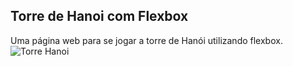 ## Torre de Hanoi com Flexbox
Uma página web para se jogar a torre de Hanói utilizando flexbox.
![Torre Hanoi](https://github.com/icaro-freitas/torre-hanoi-flexbox/assets/77081076/a19ee456-7ef9-4ac7-a361-114bb1c22c6e)
